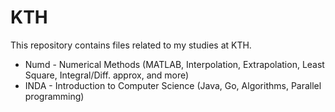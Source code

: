 # KTH
This repository contains files related to my studies at KTH.

 * Numd - Numerical Methods (MATLAB, Interpolation, Extrapolation, Least Square, Integral/Diff. approx, and more)
 * INDA - Introduction to Computer Science (Java, Go, Algorithms, Parallel programming)
